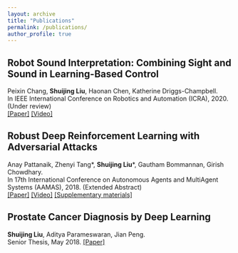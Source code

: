 ```yaml
---
layout: archive
title: "Publications"
permalink: /publications/
author_profile: true
---
```


## **Robot Sound Interpretation: Combining Sight and Sound in Learning-Based Control**  
Peixin Chang, **Shuijing Liu**, Haonan Chen, Katherine Driggs-Champbell.   
In IEEE International Conference on Robotics and Automation (ICRA), 2020. (Under review)  
[[Paper]](https://arxiv.org/abs/1909.09172) [[Video]](https://www.youtube.com/watch?v=0ONGQwhGn_Y)

## **Robust Deep Reinforcement Learning with Adversarial Attacks**  
Anay Pattanaik, Zhenyi Tang*, __Shuijing Liu__*, Gautham Bommannan, Girish Chowdhary.   
In 17th International Conference on Autonomous Agents and MultiAgent Systems (AAMAS), 2018. (Extended Abstract)  
[[Paper]](https://arxiv.org/abs/1712.03632) [[Video]](https://www.youtube.com/watch?v=8xPaca3cjEU) [[Supplementary materials]](https://shuijing725.github.io/files/Supplementary_for_Robust_Deep_Reinforcement_Learning_with_Adversarial_Attacks.pdf)

## **Prostate Cancer Diagnosis by Deep Learning**  
**Shuijing Liu**, Aditya Parameswaran, Jian Peng.   
Senior Thesis, May 2018. 
[[Paper]](https://drive.google.com/file/d/17Ry0ViycfffQq6l5aeyS2Gudw3LyNmZa/view?usp=sharing) 